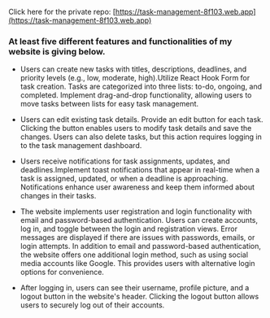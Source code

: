 

Click here for the private repo: [https://task-management-8f103.web.app](https://task-management-8f103.web.app)


###  At least five  different features and functionalities of my website is giving below.

*  Users can create new tasks with titles, descriptions, deadlines, and priority levels (e.g., low, moderate, high).Utilize React Hook Form for task creation. Tasks are categorized into three lists: to-do, ongoing, and completed. Implement drag-and-drop functionality, allowing users to move tasks between lists for easy task management.

* Users can edit existing task details. Provide an edit button for each task. Clicking the button enables users to modify task details and save the changes. Users can also delete tasks, but this action requires logging in to the task management dashboard.

* Users receive notifications for task assignments, updates, and deadlines.Implement toast notifications that appear in real-time when a task is assigned, updated, or when a deadline is approaching. Notifications enhance user awareness and keep them informed about changes in their tasks.

* The website implements user registration and login functionality with email and password-based authentication. Users can create accounts, log in, and toggle between the login and registration views. Error messages are displayed if there are issues with passwords, emails, or login attempts.
In addition to email and password-based authentication, the website offers  one additional login method, such as using social media accounts like   Google. This provides users with alternative login options for convenience.

* After logging in, users can see their username, profile picture, and a logout button in the website's header. Clicking the logout button allows users to securely log out of their accounts.
